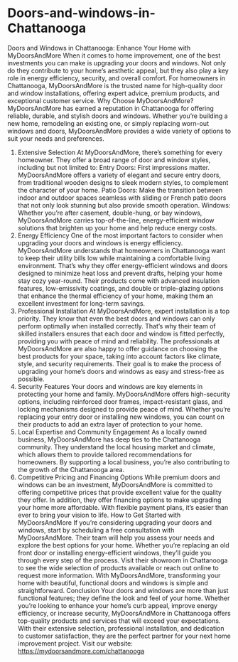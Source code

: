 # Doors-and-windows-in-Chattanooga
Doors and Windows in Chattanooga: Enhance Your Home with MyDoorsAndMore
When it comes to home improvement, one of the best investments you can make is upgrading your doors and windows. Not only do they contribute to your home’s aesthetic appeal, but they also play a key role in energy efficiency, security, and overall comfort. For homeowners in Chattanooga, MyDoorsAndMore is the trusted name for high-quality door and window installations, offering expert advice, premium products, and exceptional customer service.
Why Choose MyDoorsAndMore?
MyDoorsAndMore has earned a reputation in Chattanooga for offering reliable, durable, and stylish doors and windows. Whether you’re building a new home, remodeling an existing one, or simply replacing worn-out windows and doors, MyDoorsAndMore provides a wide variety of options to suit your needs and preferences.
1. Extensive Selection
At MyDoorsAndMore, there’s something for every homeowner. They offer a broad range of door and window styles, including but not limited to:
Entry Doors: First impressions matter. MyDoorsAndMore offers a variety of elegant and secure entry doors, from traditional wooden designs to sleek modern styles, to complement the character of your home.
Patio Doors: Make the transition between indoor and outdoor spaces seamless with sliding or French patio doors that not only look stunning but also provide smooth operation.
Windows: Whether you’re after casement, double-hung, or bay windows, MyDoorsAndMore carries top-of-the-line, energy-efficient window solutions that brighten up your home and help reduce energy costs.
2. Energy Efficiency
One of the most important factors to consider when upgrading your doors and windows is energy efficiency. MyDoorsAndMore understands that homeowners in Chattanooga want to keep their utility bills low while maintaining a comfortable living environment. That’s why they offer energy-efficient windows and doors designed to minimize heat loss and prevent drafts, helping your home stay cozy year-round.
Their products come with advanced insulation features, low-emissivity coatings, and double or triple-glazing options that enhance the thermal efficiency of your home, making them an excellent investment for long-term savings.
3. Professional Installation
At MyDoorsAndMore, expert installation is a top priority. They know that even the best doors and windows can only perform optimally when installed correctly. That’s why their team of skilled installers ensures that each door and window is fitted perfectly, providing you with peace of mind and reliability.
The professionals at MyDoorsAndMore are also happy to offer guidance on choosing the best products for your space, taking into account factors like climate, style, and security requirements. Their goal is to make the process of upgrading your home’s doors and windows as easy and stress-free as possible.
4. Security Features
Your doors and windows are key elements in protecting your home and family. MyDoorsAndMore offers high-security options, including reinforced door frames, impact-resistant glass, and locking mechanisms designed to provide peace of mind. Whether you’re replacing your entry door or installing new windows, you can count on their products to add an extra layer of protection to your home.
5. Local Expertise and Community Engagement
As a locally owned business, MyDoorsAndMore has deep ties to the Chattanooga community. They understand the local housing market and climate, which allows them to provide tailored recommendations for homeowners. By supporting a local business, you’re also contributing to the growth of the Chattanooga area.
6. Competitive Pricing and Financing Options
While premium doors and windows can be an investment, MyDoorsAndMore is committed to offering competitive prices that provide excellent value for the quality they offer. In addition, they offer financing options to make upgrading your home more affordable. With flexible payment plans, it’s easier than ever to bring your vision to life.
How to Get Started with MyDoorsAndMore
If you’re considering upgrading your doors and windows, start by scheduling a free consultation with MyDoorsAndMore. Their team will help you assess your needs and explore the best options for your home. Whether you’re replacing an old front door or installing energy-efficient windows, they’ll guide you through every step of the process.
Visit their showroom in Chattanooga to see the wide selection of products available or reach out online to request more information. With MyDoorsAndMore, transforming your home with beautiful, functional doors and windows is simple and straightforward.
Conclusion
Your doors and windows are more than just functional features; they define the look and feel of your home. Whether you’re looking to enhance your home’s curb appeal, improve energy efficiency, or increase security, MyDoorsAndMore in Chattanooga offers top-quality products and services that will exceed your expectations. With their extensive selection, professional installation, and dedication to customer satisfaction, they are the perfect partner for your next home improvement project.
Visit our website: https://mydoorsandmore.com/chattanooga 
